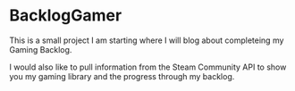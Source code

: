 BacklogGamer
============

This is a small project I am starting where I will blog about completeing my Gaming Backlog.

I would also like to pull information from the Steam Community API to show you my gaming 
library and the progress through my backlog.
